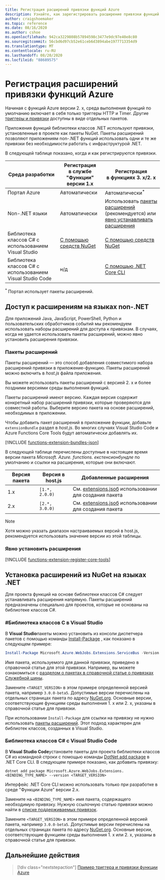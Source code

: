 ```yaml
---
title: Регистрация расширений привязки функций Azure
description: Узнайте, как зарегистрировать расширение привязки функций Azure на основе вашей среды.
author: craigshoemaker
ms.topic: reference
ms.date: 08/16/2020
ms.author: cshoe
ms.openlocfilehash: 942ca3229808b57894598c3477e9dc97e40e8c80
ms.sourcegitcommit: 56cbd6d97cb52e61ceb6d3894abe1977713354d9
ms.translationtype: MT
ms.contentlocale: ru-RU
ms.lasthandoff: 08/20/2020
ms.locfileid: "88689575"
---
```

# <a name="register-azure-functions-binding-extensions"></a>Регистрация расширений привязки функций Azure

Начиная с функций Azure версии 2. x, среда выполнения функций по умолчанию включает в себя только триггеры HTTP и Timer. Другие [триггеры и привязки](./functions-triggers-bindings.md) доступны в виде отдельных пакетов.

Приложения функций библиотеки классов .NET используют привязки, установленные в проекте как пакеты NuGet. Пакеты расширений позволяют приложениям non-.NET функций использовать одни и те же привязки без необходимости работать с инфраструктурой .NET.

В следующей таблице показано, когда и как регистрируются привязки.

| Среда разработки |Регистрация<br/> в службе "Функции" версии 1.x  |Регистрация<br/> в функциях 3. x/2. x  |
|-------------------------|------------------------------------|------------------------------------|
|Портал Azure|Автоматически|Автоматически<sup>*</sup>|
|Non-.NET языки|Автоматически|Использовать [пакеты расширений](#extension-bundles) (рекомендуется) или [явно устанавливать расширения](#explicitly-install-extensions)|
|Библиотека классов C# с использованием Visual Studio|[С помощью средств NuGet](#vs)|[С помощью средств NuGet](#vs)|
|Библиотека классов C# с использованием Visual Studio Code|н/д|[С помощью .NET Core CLI](#vs-code)|

<sup>*</sup> Портал использует пакеты расширений.

## <a name="access-extensions-in-non-net-languages"></a>Доступ к расширениям на языках non-.NET

Для приложений Java, JavaScript, PowerShell, Python и пользовательских обработчиков событий мы рекомендуем использовать наборы расширений для доступа к привязкам. В случаях, когда не удается использовать пакеты расширений, можно явно установить расширения привязки.

### <a name="extension-bundles"></a><a name="extension-bundles"></a>Пакеты расширений

Пакеты расширений — это способ добавления совместимого набора расширений привязки в приложение-функцию. Пакеты расширений можно включить в *host.js* файла приложения.

Вы можете использовать пакеты расширений с версией 2. x и более поздними версиями среды выполнения функций.

Пакеты расширений имеют версию. Каждая версия содержит конкретный набор расширений привязки, которые проверяются для совместной работы. Выберите версию пакета на основе расширений, необходимых в приложении.

Чтобы добавить пакет расширений в приложение функции, добавьте `extensionBundle` раздел в *host.js*. Во многих случаях Visual Studio Code и Azure Functions Core Tools будут автоматически добавлять их.

[!INCLUDE [functions-extension-bundles-json](../../includes/functions-extension-bundles-json.md)]

В следующей таблице перечислены доступные в настоящее время версии пакета *Microsoft. Azure. functions. екстенсионбундле* по умолчанию и ссылки на расширения, которые они включают.

| Версия пакета | Версия в host.js | Добавленные расширения |
| --- | --- | --- |
| 1.x | `[1.*, 2.0.0)` | См. [extensions.jsоб](https://github.com/Azure/azure-functions-extension-bundles/blob/v1.x/src/Microsoft.Azure.Functions.ExtensionBundle/extensions.json) использовании для создания пакета |
| 2.x | `[2.*, 3.0.0)` | См. [extensions.jsоб](https://github.com/Azure/azure-functions-extension-bundles/blob/v2.x/src/Microsoft.Azure.Functions.ExtensionBundle/extensions.json) использовании для создания пакета |

> [!NOTE]
> Хотя можно указать диапазон настраиваемых версий в host.js, рекомендуется использовать значение версии из этой таблицы.

### <a name="explicitly-install-extensions"></a><a name="explicitly-install-extensions"></a>Явно установить расширения

[!INCLUDE [functions-extension-register-core-tools](../../includes/functions-extension-register-core-tools.md)]

## <a name="install-extensions-from-nuget-in-net-languages"></a><a name="local-csharp"></a>Установка расширений из NuGet на языках .NET

Для проекта функций на основе библиотеки классов C# следует устанавливать расширения напрямую. Пакеты расширений предназначены специально для проектов, которые не основаны на библиотеке классов C#.

### <a name="c-class-library-with-visual-studio"></a><a name="vs"></a>\#Библиотека классов C в Visual Studio

В **Visual Studio**пакеты можно установить из консоли диспетчера пакетов с помощью команды [Install-Package](/nuget/tools/ps-ref-install-package) , как показано в следующем примере:

```powershell
Install-Package Microsoft.Azure.WebJobs.Extensions.ServiceBus -Version <TARGET_VERSION>
```

Имя пакета, используемого для данной привязки, приведено в справочной статье для этой привязки. Например, вы можете ознакомиться с [разделом о пакетах в справочной статье о привязках Служебной шины](functions-bindings-service-bus.md#functions-1x).

Замените `<TARGET_VERSION>` в этом примере определенной версией пакета, например `3.0.0-beta5`. Допустимые версии перечислены на отдельных страницах пакета по адресу [NuGet.org](https://nuget.org). Основные версии, соответствующие функциям среды выполнения 1. x или 2. x, указаны в справочной статье для привязки.

При использовании `Install-Package` для ссылки на привязку не нужно использовать [пакеты расширений](#extension-bundles). Этот подход характерен для библиотек классов, созданных в Visual Studio.

### <a name="c-class-library-with-visual-studio-code"></a><a name="vs-code"></a> Библиотека классов C# с Visual Studio Code

В **Visual Studio Code**установите пакеты для проекта библиотеки классов C# из командной строки с помощью команды [DotNet add package](/dotnet/core/tools/dotnet-add-package) в .NET Core CLI. В следующем примере показано, как добавить привязку:

```terminal
dotnet add package Microsoft.Azure.WebJobs.Extensions.<BINDING_TYPE_NAME> --version <TARGET_VERSION>
```

Интерфейс .NET Core CLI можно использовать только при разработке в среде "Функции Azure" версии 2.х.

Замените на `<BINDING_TYPE_NAME>` имя пакета, содержащего необходимую привязку. Нужную ссылочную статью привязки можно найти в [списке поддерживаемых привязок](./functions-triggers-bindings.md#supported-bindings).

Замените `<TARGET_VERSION>` в этом примере определенной версией пакета, например `3.0.0-beta5`. Допустимые версии перечислены на отдельных страницах пакета по адресу [NuGet.org](https://nuget.org). Основные версии, соответствующие функциям среды выполнения 1. x или 2. x, указаны в справочной статье для привязки.

## <a name="next-steps"></a>Дальнейшие действия
> [!div class="nextstepaction"]
> [Пример триггера и привязки функции Azure](./functions-bindings-example.md)
